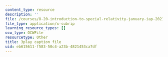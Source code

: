 ```yaml
---
content_type: resource
description: ''
file: /courses/8-20-introduction-to-special-relativity-january-iap-2021/eb615611f58350c4a23b4821453ca7df_Sa1DMeTf8U8.vtt
file_type: application/x-subrip
learning_resource_types: []
ocw_type: OCWFile
resourcetype: Other
title: 3play caption file
uid: eb615611-f583-50c4-a23b-4821453ca7df
---
```

